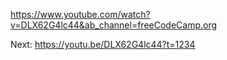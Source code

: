 
https://www.youtube.com/watch?v=DLX62G4lc44&ab_channel=freeCodeCamp.org


Next:
https://youtu.be/DLX62G4lc44?t=1234